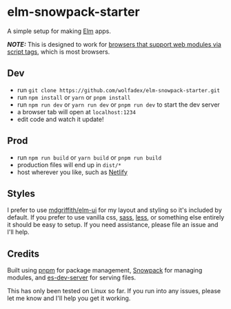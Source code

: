 # elm-snowpack-starter

A simple setup for making [Elm](https://elm-lang.org/) apps.

***NOTE:*** This is designed to work for [browsers that support web modules via script tags](https://caniuse.com/#feat=es6-module), which is most browsers. 

## Dev

- run `git clone https://github.com/wolfadex/elm-snowpack-starter.git`
- run `npm install` or `yarn` or `pnpm install` 
- run `npm run dev` or `yarn run dev` or `pnpm run dev` to start the dev server
- a browser tab will open at `localhost:1234`
- edit code and watch it update!

## Prod

- run `npm run build` or `yarn build` or `pnpm run build`
- production files will end up in `dist/*`
- host wherever you like, such as [Netlify](https://www.netlify.com/)

## Styles

I prefer to use [mdgriffith/elm-ui](https://package.elm-lang.org/packages/mdgriffith/elm-ui/latest/) for my layout and styling so it's included by default. If you prefer to use vanilla css, [sass](https://sass-lang.com/), [less](http://lesscss.org/), or something else entirely it should be easy to setup. If you need assistance, please file an issue and I'll help.

## Credits

Built using [pnpm](https://pnpm.js.org/) for package management, [Snowpack](https://www.snowpack.dev/) for managing modules, and [es-dev-server](https://github.com/open-wc/open-wc/tree/master/packages/es-dev-server) for serving files.

This has only been tested on Linux so far. If you run into any issues, please let me know and I'll help you get it working.
